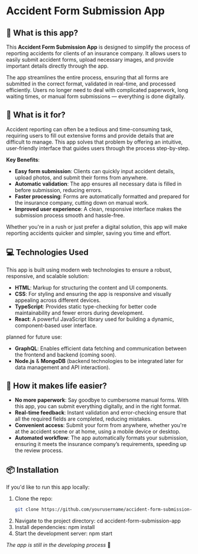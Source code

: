 # Accident Form Submission App

## 🚗 What is this app?

This **Accident Form Submission App** is designed to simplify the process of reporting accidents for clients of an insurance company. It allows users to easily submit accident forms, upload necessary images, and provide important details directly through the app.

The app streamlines the entire process, ensuring that all forms are submitted in the correct format, validated in real-time, and processed efficiently. Users no longer need to deal with complicated paperwork, long waiting times, or manual form submissions — everything is done digitally.

## 🎯 What is it for?

Accident reporting can often be a tedious and time-consuming task, requiring users to fill out extensive forms and provide details that are difficult to manage. This app solves that problem by offering an intuitive, user-friendly interface that guides users through the process step-by-step.

**Key Benefits**:

- **Easy form submission**: Clients can quickly input accident details, upload photos, and submit their forms from anywhere.
- **Automatic validation**: The app ensures all necessary data is filled in before submission, reducing errors.
- **Faster processing**: Forms are automatically formatted and prepared for the insurance company, cutting down on manual work.
- **Improved user experience**: A clean, responsive interface makes the submission process smooth and hassle-free.

Whether you're in a rush or just prefer a digital solution, this app will make reporting accidents quicker and simpler, saving you time and effort.

## 💻 Technologies Used

This app is built using modern web technologies to ensure a robust, responsive, and scalable solution:

- **HTML**: Markup for structuring the content and UI components.
- **CSS**: For styling and ensuring the app is responsive and visually appealing across different devices.
- **TypeScript**: Provides static type-checking for better code maintainability and fewer errors during development.
- **React**: A powerful JavaScript library used for building a dynamic, component-based user interface.

planned for future use:

- **GraphQL**: Enables efficient data fetching and communication between the frontend and backend (coming soon).
- **Node.js** & **MongoDB** (backend technologies to be integrated later for data management and API interaction).

## 🚀 How it makes life easier?

- **No more paperwork**: Say goodbye to cumbersome manual forms. With this app, you can submit everything digitally, and in the right format.
- **Real-time feedback**: Instant validation and error-checking ensure that all the required fields are completed, reducing mistakes.
- **Convenient access**: Submit your form from anywhere, whether you're at the accident scene or at home, using a mobile device or desktop.
- **Automated workflow**: The app automatically formats your submission, ensuring it meets the insurance company’s requirements, speeding up the review process.

## 📦 Installation

If you'd like to run this app locally:

1. Clone the repo:
   ```bash
   git clone https://github.com/yourusername/accident-form-submission-app.git
   ```
2. Navigate to the project directory:
   cd accident-form-submission-app
3. Install dependencies:
   npm install
4. Start the development server:
   npm start

_The app is still in the developing process_ 🚀
